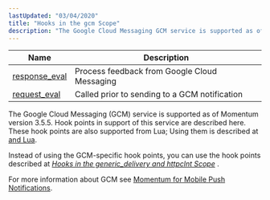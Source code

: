 ```yaml
---
lastUpdated: "03/04/2020"
title: "Hooks in the gcm Scope"
description: "The Google Cloud Messaging GCM service is supported as of Momentum version 3 5 5 Hook points in support of this service are described here These hook points are also supported from Lua Using them is described at GCM and Lua Instead of using the GCM specific hook points you..."
---
```



| Name                                                                                           | Description                                   |
|------------------------------------------------------------------------------------------------|-----------------------------------------------|
| [response_eval](/momentum/3/3-api/hooks-gcm-response-eval) | Process feedback from Google Cloud Messaging  |
| [request_eval](/momentum/3/3-api/hooks-gcm-request-eval)   | Called prior to sending to a GCM notification |

The Google Cloud Messaging (GCM) service is supported as of Momentum version 3.5.5\. Hook points in support of this service are described here. These hook points are also supported from Lua; Using them is described at [and Lua](/momentum/3/3-push/push-gcm-lua).

Instead of using the GCM-specific hook points, you can use the hook points described at [*Hooks in the generic_delivery and httpclnt Scope*](/momentum/3/3-api/hooks-generic-delivery) .

For more information about GCM see [Momentum for Mobile Push Notifications](/momentum/3/3-push).